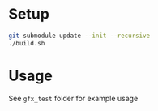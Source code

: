 # Setup

```bash
git submodule update --init --recursive
./build.sh
```

# Usage

See `gfx_test` folder for example usage
